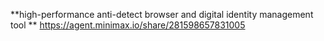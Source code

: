  **high-performance anti-detect browser and digital identity management tool **    https://agent.minimax.io/share/281598657831005 
